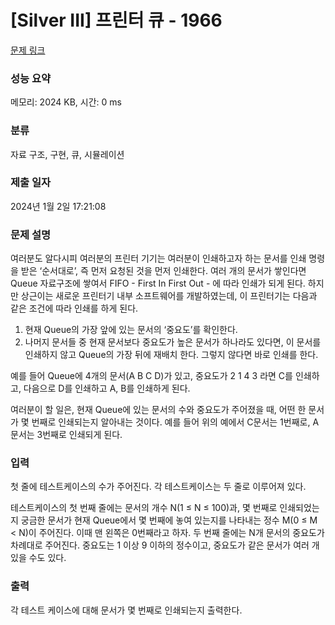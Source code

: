 # [Silver III] 프린터 큐 - 1966 

[문제 링크](https://www.acmicpc.net/problem/1966) 

### 성능 요약

메모리: 2024 KB, 시간: 0 ms

### 분류

자료 구조, 구현, 큐, 시뮬레이션

### 제출 일자

2024년 1월 2일 17:21:08

### 문제 설명

<p>여러분도 알다시피 여러분의 프린터 기기는 여러분이 인쇄하고자 하는 문서를 인쇄 명령을 받은 ‘순서대로’, 즉 먼저 요청된 것을 먼저 인쇄한다. 여러 개의 문서가 쌓인다면 Queue 자료구조에 쌓여서 FIFO - First In First Out - 에 따라 인쇄가 되게 된다. 하지만 상근이는 새로운 프린터기 내부 소프트웨어를 개발하였는데, 이 프린터기는 다음과 같은 조건에 따라 인쇄를 하게 된다.</p>

<ol>
	<li>현재 Queue의 가장 앞에 있는 문서의 ‘중요도’를 확인한다.</li>
	<li>나머지 문서들 중 현재 문서보다 중요도가 높은 문서가 하나라도 있다면, 이 문서를 인쇄하지 않고 Queue의 가장 뒤에 재배치 한다. 그렇지 않다면 바로 인쇄를 한다.</li>
</ol>

<p>예를 들어 Queue에 4개의 문서(A B C D)가 있고, 중요도가 2 1 4 3 라면 C를 인쇄하고, 다음으로 D를 인쇄하고 A, B를 인쇄하게 된다.</p>

<p>여러분이 할 일은, 현재 Queue에 있는 문서의 수와 중요도가 주어졌을 때, 어떤 한 문서가 몇 번째로 인쇄되는지 알아내는 것이다. 예를 들어 위의 예에서 C문서는 1번째로, A문서는 3번째로 인쇄되게 된다.</p>

### 입력 

 <p>첫 줄에 테스트케이스의 수가 주어진다. 각 테스트케이스는 두 줄로 이루어져 있다.</p>

<p>테스트케이스의 첫 번째 줄에는 문서의 개수 N(1 ≤ N ≤ 100)과, 몇 번째로 인쇄되었는지 궁금한 문서가 현재 Queue에서 몇 번째에 놓여 있는지를 나타내는 정수 M(0 ≤ M < N)이 주어진다. 이때 맨 왼쪽은 0번째라고 하자. 두 번째 줄에는 N개 문서의 중요도가 차례대로 주어진다. 중요도는 1 이상 9 이하의 정수이고, 중요도가 같은 문서가 여러 개 있을 수도 있다.</p>

### 출력 

 <p>각 테스트 케이스에 대해 문서가 몇 번째로 인쇄되는지 출력한다.</p>

